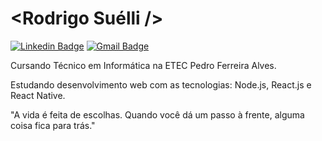 # <Rodrigo Suélli />

[![Linkedin Badge](https://img.shields.io/badge/-Rodrigo%20Suélli-6a42f4?style=flat-square&logo=Linkedin&logoColor=white&link=https://www.linkedin.com/in/rodrigosuelli/)](https://www.linkedin.com/in/rodrigosuelli/) 
[![Gmail Badge](https://img.shields.io/badge/-rodrigosuellli@gmail.com-6a42f4?style=flat-square&logo=Gmail&logoColor=white&link=mailto:rodrigosuellli@gmail.com)](mailto:rodrigosuellli@gmail.com)

Cursando Técnico em Informática na ETEC Pedro Ferreira Alves.

Estudando desenvolvimento web com as tecnologias: Node.js, React.js e React Native.

"A vida é feita de escolhas. Quando você dá um passo à frente, alguma coisa fica para trás."
